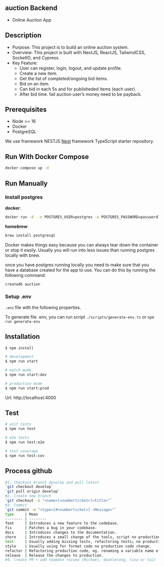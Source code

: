 ## auction Backend

- Online Auction App

## Description

- Purpose: This project is to build an online auction system.
- Overview: This project is built with NextJS, ReactJS, TailwindCSS, SocketIO, and Cypress.
- Key Feature:
  - User can register, login, logout, and update profile.
  - Create a new item.
  - Get the list of completed/ongoing bid items.
  - Bid on an item.
  - Can bid in each 5s and for publisheded items (each user).
  - After bid time. fail auction user’s money need to be payback.

## Prerequisites

- Node >= 16
- Docker
- PostgreSQL

We use framework NESTJS
[Nest](https://github.com/nestjs/nest) framework TypeScript starter repository.

## Run With Docker Compose

```bash
docker-compose up -d
```

## Run Manually

### Install postgres

**docker**:

```bash
docker run -d  -e POSTGRES_USER=postgres -e POSTGRES_PASSWORD=password123 -e POSTGRES_DB=auction -p 5432:5432 --name docker-postgres postgres
```

**homebrew**:

```bash
brew install postgresql
```

Docker makes things easy because you can always tear down the container or stop it easily. Usually you will run into less issues than running postgres locally with brew.

once you have postgres running locally you need to make sure that you have a database created for the app to use. You can do this by running the following command:

```bash
createdb auction
```

### Setup .env

`.env` file with the following properties.

To generate file .env, you can run script
`./scripts/generate-env.ts`
or
`npm run generate-env`

## Installation

```bash
$ npm install
```

```bash
# development
$ npm run start

# watch mode
$ npm run start:dev

# production mode
$ npm run start:prod
```

Url: http://localhost:4000

## Test

```bash
# unit tests
$ npm run test

# e2e tests
$ npm run test:e2e

# test coverage
$ npm run test:cov
```

## Process github

```bash
#1. Checkout branch develop and pull latest
`git checkout develop`
`git pull origin develop`
#2. Create new branch
`git checkout -b "<name>[<numberticket>]<title>"`
#3. Commit
`git commit -m "<type>[#<numberticket>] <Message>"`
type     | Mean
-------- | --------
feat     | Introduces a new feature to the codebase.
fix      | Patches a bug in your codebase.
docs     | Introduces changes to the documentation.
chore    | Introduces a small change of the tools, script no production code change.
test     | Usually adding missing tests, refactoring tests; no production code change.
style    | Usually using for format code no production code change.
refactor | Refactoring production code, eg. renaming a variable name of meet.
release  | Release the changes to production.
#4. Create PR + add teamate reivew (Michael, doanlecong, tina or tai)
```

